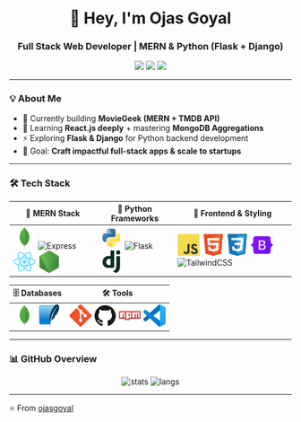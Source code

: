 <h1 align="center">👋 Hey, I'm Ojas Goyal</h1>
<h3 align="center">Full Stack Web Developer | MERN & Python (Flask + Django)</h3>

<p align="center">
  <a href="https://twitter.com/ojasgoyalx"><img src="https://img.shields.io/badge/Twitter-%231DA1F2.svg?&style=for-the-badge&logo=twitter&logoColor=white" /></a>
  <a href="https://www.linkedin.com/in/ojasgoyalx/"><img src="https://img.shields.io/badge/LinkedIn-%230077B5.svg?&style=for-the-badge&logo=linkedin&logoColor=white" /></a>
  <a href="https://instagram.com/ojasgoyalx"><img src="https://img.shields.io/badge/Instagram-%23E4405F.svg?&style=for-the-badge&logo=instagram&logoColor=white" /></a>
</p>

---

### 💡 About Me
- 🔭 Currently building **MovieGeek (MERN + TMDB API)**  
- 🌱 Learning **React.js deeply** + mastering **MongoDB Aggregations**  
- ⚡ Exploring **Flask & Django** for Python backend development  
- 🎯 Goal: **Craft impactful full-stack apps & scale to startups**

---

### 🛠️ Tech Stack

| 🚀 MERN Stack | 🐍 Python Frameworks | 🎨 Frontend & Styling |
| --- | --- | --- |
| <img src="https://raw.githubusercontent.com/devicons/devicon/master/icons/mongodb/mongodb-original.svg" width="40" height="40" alt="MongoDB"/> <img src="https://img.shields.io/badge/Express.js-000000?style=for-the-badge&logo=express&logoColor=white" height="28" alt="Express"/> <img src="https://raw.githubusercontent.com/devicons/devicon/master/icons/react/react-original.svg" width="40" height="40" alt="React"/> <img src="https://raw.githubusercontent.com/devicons/devicon/master/icons/nodejs/nodejs-original.svg" width="40" height="40" alt="Node.js"/> | <img src="https://raw.githubusercontent.com/devicons/devicon/master/icons/python/python-original.svg" width="40" height="40" alt="Python"/> <img src="https://img.shields.io/badge/Flask-000000?style=for-the-badge&logo=flask&logoColor=white" height="28" alt="Flask"/> <img src="https://raw.githubusercontent.com/devicons/devicon/master/icons/django/django-plain.svg" width="40" height="40" alt="Django"/> | <img src="https://raw.githubusercontent.com/devicons/devicon/master/icons/javascript/javascript-original.svg" width="40" height="40" alt="JavaScript"/> <img src="https://raw.githubusercontent.com/devicons/devicon/master/icons/html5/html5-original.svg" width="40" height="40" alt="HTML5"/> <img src="https://raw.githubusercontent.com/devicons/devicon/master/icons/css3/css3-original.svg" width="40" height="40" alt="CSS3"/> <img src="https://raw.githubusercontent.com/devicons/devicon/master/icons/bootstrap/bootstrap-original.svg" width="40" height="40" alt="Bootstrap"/> <img src="https://www.vectorlogo.zone/logos/tailwindcss/tailwindcss-icon.svg" width="40" height="40" alt="TailwindCSS"/> |

| 🗄️ Databases | 🛠️ Tools |
| --- | --- |
| <img src="https://raw.githubusercontent.com/devicons/devicon/master/icons/mongodb/mongodb-original.svg" width="40" height="40" alt="MongoDB"/> <img src="https://raw.githubusercontent.com/devicons/devicon/master/icons/sqlite/sqlite-original.svg" width="40" height="40" alt="SQLite"/> | <img src="https://raw.githubusercontent.com/devicons/devicon/master/icons/git/git-original.svg" width="40" height="40" alt="Git"/> <img src="https://raw.githubusercontent.com/devicons/devicon/master/icons/github/github-original.svg" width="40" height="40" alt="GitHub"/> <img src="https://raw.githubusercontent.com/devicons/devicon/master/icons/npm/npm-original-wordmark.svg" width="40" height="40" alt="npm"/> <img src="https://raw.githubusercontent.com/devicons/devicon/master/icons/vscode/vscode-original.svg" width="40" height="40" alt="VS Code"/> |

---

### 📊 GitHub Overview
<p align="center">
  <img src="https://github-readme-stats.vercel.app/api?username=ojasgoyal&show_icons=true&theme=tokyonight" alt="stats" height="160"/>
  <img src="https://github-readme-stats.vercel.app/api/top-langs?username=ojasgoyal&layout=compact&theme=tokyonight" alt="langs" height="160"/>
</p>

---

⭐️ From [ojasgoyal](https://github.com/ojasgoyal)

